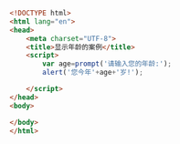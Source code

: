 
<BlogInfo id="267" title="6.显示年龄的案例" author="白日梦想猿" pv=0 read_times=0 pre_cost_time="0分11秒" category="js学习" tag_list="['js学习']" create_time="2020.08.01 15:13:21" update_time="2020.08.01 15:16:02" />

```html
<!DOCTYPE html>
<html lang="en">
<head>
    <meta charset="UTF-8">
    <title>显示年龄的案例</title>
    <script>
        var age=prompt('请输入您的年龄:');
        alert('您今年'+age+'岁!');

    </script>
</head>
<body>

</body>
</html>
```
